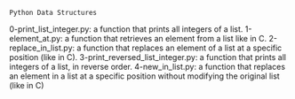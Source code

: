 	Python Data Structures
0-print_list_integer.py: a function that prints all integers of a list.
1-element_at.py: a function that retrieves an element from a list like in C.
2-replace_in_list.py: a function that replaces an element of a list at a specific position (like in C).
3-print_reversed_list_integer.py: a function that prints all integers of a list, in reverse order.
4-new_in_list.py: a function that replaces an element in a list at a specific position without modifying the original list (like in C)
